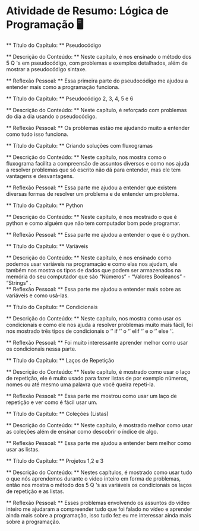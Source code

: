 # Atividade de Resumo: Lógica de Programação 🖥️
** Título do Capítulo: **  Pseudocódigo 

** Descrição do Conteúdo: ** 
Neste capítulo, é nos ensinado o método dos 5 Q 's em pseudocódigo, com problemas e exemplos detalhados, além de mostrar a pseudocódigo sintaxe.

** Reflexão Pessoal: ** 
Essa primeira parte do pseudocódigo me ajudou a entender mais como a programação funciona.


** Título do Capítulo: **  Pseudocódigo 2, 3, 4, 5 e 6 

** Descrição do Conteúdo: ** 
Neste capítulo, é reforçado com problemas do dia a dia usando o pseudocódigo.

** Reflexão Pessoal: ** 
Os problemas estão me ajudando muito a entender como tudo isso funciona.


** Título do Capítulo: **  Criando soluções com fluxogramas

** Descrição do Conteúdo: ** 
Neste capítulo, nos mostra como o fluxograma facilita a compreensão de assuntos diversos e como nos ajuda a resolver problemas que só escrito não dá para entender, mas ele tem vantagens e desvantagens.

** Reflexão Pessoal: ** 
  Essa parte me ajudou a entender que existem diversas formas  de resolver um problema e de entender um problema. 


** Título do Capítulo: **  Python 

** Descrição do Conteúdo: **
Neste capítulo, é nos mostrado o que é python e como alguém que não tem computador bom pode programar.

 ** Reflexão Pessoal: ** 
Essa  parte me ajudou a entender o que é o python.


** Título do Capítulo: **  Variáveis 

** Descrição do Conteúdo: **
Neste capítulo, é nos ensinado como podemos usar variáveis na programação  e como elas nos ajudam, ele também nos mostra os tipos de dados que podem ser armazenados na memória do seu computador que são “Números” - “Valores Booleanos” - “Strings” .  
 ** Reflexão Pessoal: ** 
Essa parte me ajudou a entender mais sobre as variáveis e como usá-las.  


** Título do Capítulo: **   Condicionais

** Descrição do Conteúdo: **
Neste capítulo, nos mostra como usar os condicionais e  como ele nos ajuda a resolver problemas muito mais fácil, foi nos mostrado três tipos de condicionais o ‘’ if ’’ o ‘’ elif ‘’ e 
o ‘’ else ‘’.

 ** Reflexão Pessoal: ** 
Foi muito interessante aprender melhor como usar os condicionais nessa parte.


** Título do Capítulo: **  Laços de Repetição 

** Descrição do Conteúdo: **
Neste capítulo, é mostrado como usar o laço de repetição, ele é muito usado para fazer listas de por exemplo números, nomes ou até mesmo uma palavra que você queira repeti-la. 

 ** Reflexão Pessoal: ** 
Essa parte me mostrou como usar um laço de repetição e ver como é fácil usar um. 


** Título do Capítulo: ** Coleções (Listas)

** Descrição do Conteúdo: **
Neste capítulo, é mostrado melhor como usar as coleções além de ensinar como descobrir o índice de algo.

 ** Reflexão Pessoal: ** 
Essa parte me ajudou a entender bem melhor como usar as listas.  


** Título do Capítulo: ** Projetos 1,2 e 3

** Descrição do Conteúdo: **
Nestes capítulos, é mostrado como usar tudo o que nós aprendemos durante o vídeo inteiro em forma de problemas, então nos mostra o método dos 5 Q 's as variáveis os condicionais os laços de repetição e as listas. 

 ** Reflexão Pessoal: ** 
Esses problemas envolvendo os assuntos do vídeo inteiro me ajudaram a compreender tudo que foi falado no vídeo e aprender ainda mais sobre a programação, isso tudo fez  eu me interessar ainda mais sobre a programação.  
